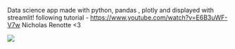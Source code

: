 Data science app made with python, pandas , plotly and displayed with streamlit!
following tutorial - https://www.youtube.com/watch?v=E6B3uWF-V7w Nicholas Renotte <3

<img src="https://user-images.githubusercontent.com/76443837/146096628-bf883be7-be22-41db-9f59-ac4b7d74ded0.png">
